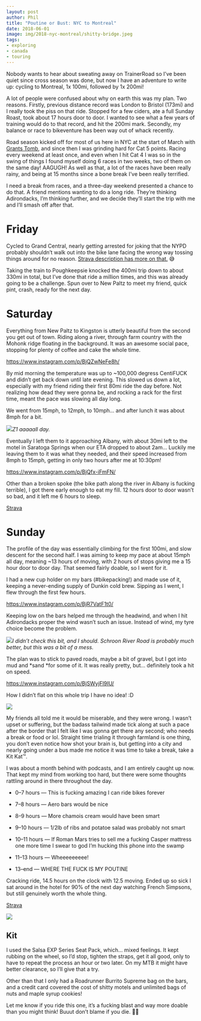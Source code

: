 ```yaml
---
layout: post
author: Phil
title: "Poutine or Bust: NYC to Montreal"
date: 2018-06-01
image: img/2018-nyc-montreal/shitty-bridge.jpeg
tags:
- exploring
- canada
- touring
---
```


Nobody wants to hear about sweating away on TrainerRoad so I’ve been quiet since cross season was done, but now I have an adventure to write up: cycling to Montreal, 1x 100mi, followed by 1x 200mi!

A lot of people were confused about why on earth this was my plan. Two reasons. Firstly, previous distance record was London to Bristol (173mi) and I really took the piss on that ride. Stopped for a few ciders, ate a full Sunday Roast, took about 17 hours door to door. I wanted to see what a few years of training would do to that record, and hit the 200mi mark. Secondly, my balance or race to bikeventure has been way out of whack recently.

Road season kicked off for most of us here in NYC at the start of March with [Grants Tomb](https://www.tobedetermined.cc/journal/2018/3/grants-tomb-criterium-how-the-race-happened), and since then I was grinding hard for Cat 5 points. Racing every weekend at least once, and even when I hit Cat 4 I was so in the swing of things I found myself doing 6 races in two weeks, two of them on the same day! AAGUGH! As well as that, a lot of the races have been really rainy, and being at 15 months since a bone break I’ve been really terrified.

I need a break from races, and a three-day weekend presented a chance to do that. A friend mentions wanting to do a long ride. They’re thinking Adirondacks, I’m thinking further, and we decide they’ll start the trip with me and I’ll smash off after that.

# Friday

Cycled to Grand Central, nearly getting arrested for joking that the NYPD probably shouldn’t walk out into the bike lane facing the wrong way tossing things around for no reason. [Strava description has more on that.](https://www.strava.com/activities/1595889584) 😅

Taking the train to Poughkeepsie knocked the 400mi trip down to about 330mi in total, but I’ve done that ride a million times, and this was already going to be a challenge. Spun over to New Paltz to meet my friend, quick pint, crash, ready for the next day.

# Saturday

Everything from New Paltz to Kingston is utterly beautiful from the second you get out of town. Riding along a river, through farm country with the Mohonk ridge floating in the background. It was an awesome social pace, stopping for plenty of coffee and cake the whole time.

https://www.instagram.com/p/BjQZwNeFe8h/

By mid morning the temperature was up to ~100,000 degress CentiFUCK and didn’t get back down until late evening. This slowed us down a lot, especially with my friend riding their first 80mi ride the day before. Not realizing how dead they were gonna be, and rocking a rack for the first time, meant the pace was slowing all day long.

We went from 15mph, to 12mph, to 10mph… and after lunch it was about 8mph for a bit.

![](img/2018-nyc-montreal/zzzzz1.png)*Z1 aaaaall day.*

Eventually I left them to it approaching Albany, with about 30mi left to the motel in Saratoga Springs when our ETA dropped to about 2am… Luckily me leaving them to it was what they needed, and their speed increased from 8mph to 15mph, getting in only two hours after me at 10:30pm!

https://www.instagram.com/p/BjQfx-iFmFN/

Other than a broken spoke (the bike path along the river in Albany is fucking terrible), I got there early enough to eat my fill. 12 hours door to door wasn’t so bad, and it left me 6 hours to sleep.

[Strava](https://www.strava.com/activities/1598259454)

# Sunday

The profile of the day was essentially climbing for the first 100mi, and slow descent for the second half. I was aiming to keep my pace at about 15mph all day, meaning ~13 hours of moving, with 2 hours of stops giving me a 15 hour door to door day. That seemed fairly doable, so I went for it.

I had a new cup holder on my bars (#bikepacking!) and made use of it, keeping a never-ending supply of Dunkin cold brew. Sipping as I went, I flew through the first few hours.

https://www.instagram.com/p/BjR7VatF1t0/

Keeping low on the bars helped me through the headwind, and when I hit Adirondacks proper the wind wasn’t such an issue. Instead of wind, my tyre choice become the problem.

![](img/2018-nyc-montreal/look-closer-at-map.png)*I didn’t check this bit, and I should. Schroon River Road is probably much better, but this was a bit of a mess.*

The plan was to stick to paved roads, maybe a bit of gravel, but I got into mud and *sand *for some of it. It was really pretty, but… definitely took a hit on speed.

https://www.instagram.com/p/BjSWyjFl9IU/

How I didn’t flat on this whole trip I have no idea! :D

![](img/2018-nyc-montreal/last-day.png)

My friends all told me it would be miserable, and they were wrong. I wasn’t upset or suffering, but the badass tailwind made tick along at such a pace after the border that I felt like I was gonna get there any second; who needs a break or food or lol. Straight time trialing it through farmland is one thing, you don’t even notice how shot your brain is, but getting into a city and nearly going under a bus made me notice it was time to take a break, take a Kit Kat™.

I was about a month behind with podcasts, and I am entirely caught up now. That kept my mind from working too hard, but there were some thoughts rattling around in there throughout the day.

* 0–7 hours — This is fucking amazing I can ride bikes forever

* 7–8 hours — Aero bars would be nice

* 8–9 hours — More chamois cream would have been smart

* 9–10 hours — 1/2lb of ribs and potatoe salad was probably not smart

* 10–11 hours — If Roman Mars tries to sell me a fucking Casper mattress one more time I swear to god I’m hucking this phone into the swamp

* 11–13 hours — Wheeeeeeeee!

* 13–end — WHERE THE FUCK IS MY POUTINE

Cracking ride, 14.5 hours on the clock with 12.5 moving. Ended up so sick I sat around in the hotel for 90% of the next day watching French Simpsons, but still genuinely worth the whole thing.

[Strava](https://www.strava.com/activities/1600736524)

![](img/2018-nyc-montreal/power-zones.png)

## Kit

I used the Salsa EXP Series Seat Pack, which… mixed feelings. It kept rubbing on the wheel, so I’d stop, tighten the straps, get it all good, only to have to repeat the process an hour or two later. On my MTB it might have better clearance, so I’ll give that a try.

Other than that I only had a Roadrunner Burrito Supreme bag on the bars, and a credit card covered the cost of shitty motels and unlimited bags of nuts and maple syrup cookies!

Let me know if you ride this one, it’s a fucking blast and way more doable than you might think! Buuut don’t blame if you die. 👍🏼
